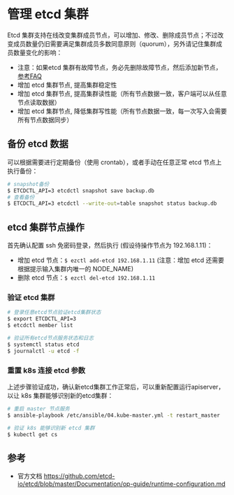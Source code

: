 # 管理 etcd 集群

Etcd 集群支持在线改变集群成员节点，可以增加、修改、删除成员节点；不过改变成员数量仍旧需要满足集群成员多数同意原则（quorum），另外请记住集群成员数量变化的影响：

- 注意：如果etcd 集群有故障节点，务必先删除故障节点，然后添加新节点，[参考FAQ](https://etcd.io/docs/v3.4.0/faq/)
- 增加 etcd 集群节点, 提高集群稳定性
- 增加 etcd 集群节点, 提高集群读性能（所有节点数据一致，客户端可以从任意节点读取数据）
- 增加 etcd 集群节点, 降低集群写性能（所有节点数据一致，每一次写入会需要所有节点数据同步）

## 备份 etcd 数据

可以根据需要进行定期备份（使用 crontab），或者手动在任意正常 etcd 节点上执行备份：

``` bash
# snapshot备份
$ ETCDCTL_API=3 etcdctl snapshot save backup.db
# 查看备份
$ ETCDCTL_API=3 etcdctl --write-out=table snapshot status backup.db
```

## etcd 集群节点操作

首先确认配置 ssh 免密码登录，然后执行 (假设待操作节点为 192.168.1.11)：

- 增加 etcd 节点：`$ ezctl add-etcd 192.168.1.11` (注意：增加 etcd 还需要根据提示输入集群内唯一的 NODE_NAME)
- 删除 etcd 节点：`$ ezctl del-etcd 192.168.1.11`

### 验证 etcd 集群

``` bash
# 登录任意etcd节点验证etcd集群状态
$ export ETCDCTL_API=3 
$ etcdctl member list

# 验证所有etcd节点服务状态和日志
$ systemctl status etcd
$ journalctl -u etcd -f
```

### 重置 k8s 连接 etcd 参数

上述步骤验证成功，确认新etcd集群工作正常后，可以重新配置运行apiserver，以让 k8s 集群能够识别新的etcd集群：

``` bash
# 重启 master 节点服务
$ ansible-playbook /etc/ansible/04.kube-master.yml -t restart_master

# 验证 k8s 能够识别新 etcd 集群
$ kubectl get cs
```

## 参考

- 官方文档 https://github.com/etcd-io/etcd/blob/master/Documentation/op-guide/runtime-configuration.md
